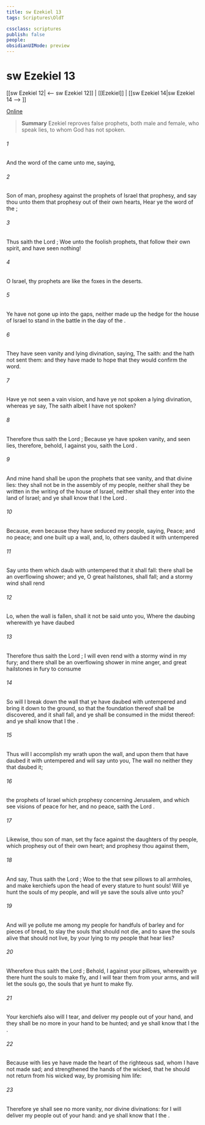 ```yaml
---
title: sw Ezekiel 13
tags: Scriptures\OldT

cssclass: scriptures
publish: false
people:
obsidianUIMode: preview
---
```


# sw Ezekiel 13
[[sw Ezekiel 12| <-- sw Ezekiel 12]] | [[Ezekiel]] | [[sw Ezekiel 14|sw Ezekiel 14 --> ]]

[Online](https://churchofjesuschrist.org/study/scriptures/ot/ezek/13?lang=eng)

> __Summary__
Ezekiel reproves false prophets, both male and female, who speak lies, to whom God has not spoken.

###### 1 
And the word of the  came unto me, saying,

###### 2 
Son of man, prophesy against the prophets of Israel that prophesy, and say thou unto them that prophesy out of their own hearts, Hear ye the word of the ;

###### 3 
Thus saith the Lord ; Woe unto the foolish prophets, that follow their own spirit, and have seen nothing!

###### 4 
O Israel, thy prophets are like the foxes in the deserts.

###### 5 
Ye have not gone up into the gaps, neither made up the hedge for the house of Israel to stand in the battle in the day of the .

###### 6 
They have seen vanity and lying divination, saying, The  saith: and the  hath not sent them: and they have made  to hope that they would confirm the word.

###### 7 
Have ye not seen a vain vision, and have ye not spoken a lying divination, whereas ye say, The  saith  albeit I have not spoken?

###### 8 
Therefore thus saith the Lord ; Because ye have spoken vanity, and seen lies, therefore, behold, I  against you, saith the Lord .

###### 9 
And mine hand shall be upon the prophets that see vanity, and that divine lies: they shall not be in the assembly of my people, neither shall they be written in the writing of the house of Israel, neither shall they enter into the land of Israel; and ye shall know that I  the Lord .

###### 10 
Because, even because they have seduced my people, saying, Peace; and  no peace; and one built up a wall, and, lo, others daubed it with untempered 

###### 11 
Say unto them which daub  with untempered  that it shall fall: there shall be an overflowing shower; and ye, O great hailstones, shall fall; and a stormy wind shall rend 

###### 12 
Lo, when the wall is fallen, shall it not be said unto you, Where  the daubing wherewith ye have daubed 

###### 13 
Therefore thus saith the Lord ; I will even rend  with a stormy wind in my fury; and there shall be an overflowing shower in mine anger, and great hailstones in  fury to consume 

###### 14 
So will I break down the wall that ye have daubed with untempered  and bring it down to the ground, so that the foundation thereof shall be discovered, and it shall fall, and ye shall be consumed in the midst thereof: and ye shall know that I  the .

###### 15 
Thus will I accomplish my wrath upon the wall, and upon them that have daubed it with untempered  and will say unto you, The wall  no  neither they that daubed it;

###### 16 
 the prophets of Israel which prophesy concerning Jerusalem, and which see visions of peace for her, and  no peace, saith the Lord .

###### 17 
Likewise, thou son of man, set thy face against the daughters of thy people, which prophesy out of their own heart; and prophesy thou against them,

###### 18 
And say, Thus saith the Lord ; Woe to the  that sew pillows to all armholes, and make kerchiefs upon the head of every stature to hunt souls! Will ye hunt the souls of my people, and will ye save the souls alive  unto you?

###### 19 
And will ye pollute me among my people for handfuls of barley and for pieces of bread, to slay the souls that should not die, and to save the souls alive that should not live, by your lying to my people that hear  lies?

###### 20 
Wherefore thus saith the Lord ; Behold, I  against your pillows, wherewith ye there hunt the souls to make  fly, and I will tear them from your arms, and will let the souls go,  the souls that ye hunt to make  fly.

###### 21 
Your kerchiefs also will I tear, and deliver my people out of your hand, and they shall be no more in your hand to be hunted; and ye shall know that I  the .

###### 22 
Because with lies ye have made the heart of the righteous sad, whom I have not made sad; and strengthened the hands of the wicked, that he should not return from his wicked way, by promising him life:

###### 23 
Therefore ye shall see no more vanity, nor divine divinations: for I will deliver my people out of your hand: and ye shall know that I  the .

